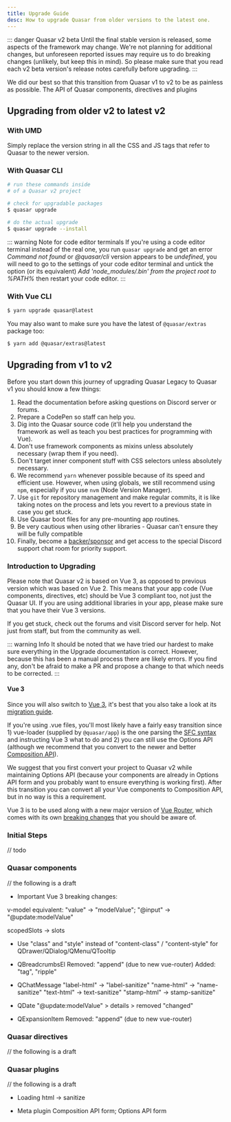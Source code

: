 ```yaml
---
title: Upgrade Guide
desc: How to upgrade Quasar from older versions to the latest one.
---
```


::: danger Quasar v2 beta
Until the final stable version is released, some aspects of the framework may change. We're not planning for additional changes, but unforeseen reported issues may require us to do breaking changes (unlikely, but keep this in mind). So please make sure that you read each v2 beta version's release notes carefully before upgrading.
:::

We did our best so that this transition from Quasar v1 to v2 to be as painless as possible. The API of Quasar components, directives and plugins

## Upgrading from older v2 to latest v2

### With UMD
Simply replace the version string in all the CSS and JS tags that refer to Quasar to the newer version.

### With Quasar CLI

```bash
# run these commands inside
# of a Quasar v2 project

# check for upgradable packages
$ quasar upgrade

# do the actual upgrade
$ quasar upgrade --install
```

::: warning Note for code editor terminals
If you're using a code editor terminal instead of the real one, you run `quasar upgrade` and get an error *Command not found* or *@quasar/cli* version appears to be *undefined*, you will need to go to the settings of your code editor terminal and untick the option (or its equivalent) *Add 'node_modules/.bin' from the project root to %PATH%* then restart your code editor.
:::

### With Vue CLI

```bash
$ yarn upgrade quasar@latest
```

You may also want to make sure you have the latest of `@quasar/extras` package too:

```bash
$ yarn add @quasar/extras@latest
```

## Upgrading from v1 to v2

Before you start down this journey of upgrading Quasar Legacy to Quasar v1 you should know a few things:
1) Read the documentation before asking questions on Discord server or forums.
2) Prepare a CodePen so staff can help you.
3) Dig into the Quasar source code (it'll help you understand the framework as well as teach you best practices for programming with Vue).
4) Don't use framework components as mixins unless absolutely necessary (wrap them if you need).
5) Don't target inner component stuff with CSS selectors unless absolutely necessary.
6) We recommend `yarn` whenever possible because of its speed and efficient use. However, when using globals, we still recommend using `npm`, especially if you use `nvm` (Node Version Manager).
7) Use `git` for repository management and make regular commits, it is like taking notes on the process and lets you revert to a previous state in case you get stuck.
8) Use Quasar boot files for any pre-mounting app routines.
9) Be very cautious when using other libraries - Quasar can't ensure they will be fully compatible
10) Finally, become a [backer/sponsor](https://donate.quasar.dev) and get access to the special Discord support chat room for priority support.

### Introduction to Upgrading

Please note that Quasar v2 is based on Vue 3, as opposed to previous version which was based on Vue 2. This means that your app code (Vue components, directives, etc) should be Vue 3 compliant too, not just the Quasar UI. If you are using additional libraries in your app, please make sure that you have their Vue 3 versions.

If you get stuck, check out the forums and visit Discord server for help. Not just from staff, but from the community as well.

::: warning Info
It should be noted that we have tried our hardest to make sure everything in the Upgrade documentation is correct. However, because this has been a manual process there are likely errors. If you find any, don't be afraid to make a PR and propose a change to that which needs to be corrected.
:::

#### Vue 3

Since you will also switch to [Vue 3](https://v3.vuejs.org), it's best that you also take a look at its [migration guide](https://v3.vuejs.org/guide/migration/introduction.html).

If you're using .vue files, you'll most likely have a fairly easy transition since 1) vue-loader (supplied by `@quasar/app`) is the one parsing the [SFC syntax](https://v3.vuejs.org/guide/single-file-component.html) and instructing Vue 3 what to do and 2) you can still use the Options API (although we recommend that you convert to the newer and better [Composition API](https://v3.vuejs.org/guide/composition-api-introduction.html)).

We suggest that you first convert your project to Quasar v2 while maintaining Options API (because your components are already in Options API form and you probably want to ensure everything is working first). After this transition you can convert all your Vue components to Composition API, but in no way is this a requirement.

Vue 3 is to be used along with a new major version of [Vue Router](https://next.router.vuejs.org), which comes with its own [breaking changes](https://next.router.vuejs.org/guide/migration/) that you should be aware of.

### Initial Steps

// todo
### Quasar components

// the following is a draft

* Important Vue 3 breaking changes:

v-model equivalent:
"value" -> "modelValue";
"@input" -> "@update:modelValue"

scopedSlots -> slots

* Use "class" and "style" instead of "content-class" / "content-style" for QDrawer/QDialog/QMenu/QTooltip

* QBreadcrumbsEl
Removed: "append" (due to new vue-router)
Added: "tag", "ripple"

* QChatMessage
"label-html" -> "label-sanitize"
"name-html" -> "name-sanitize"
"text-html" -> text-sanitize"
"stamp-html" -> stamp-sanitize"

* QDate
"@update:modelValue" > details > removed "changed"

* QExpansionItem
Removed: "append" (due to new vue-router)

### Quasar directives

// the following is a draft
### Quasar plugins

// the following is a draft

* Loading
html -> sanitize

* Meta plugin
Composition API form; Options API form
